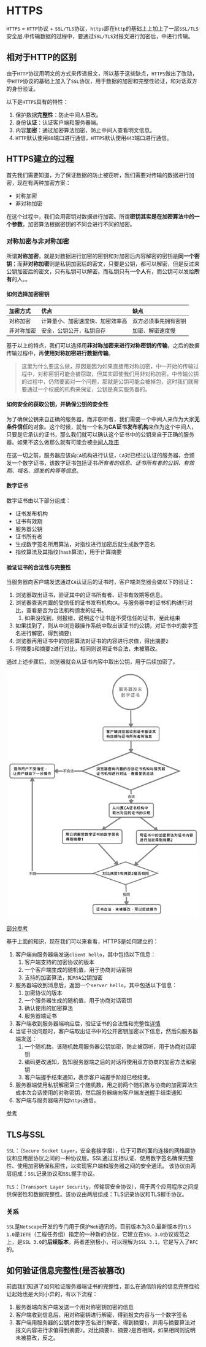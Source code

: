 # HTTPS

`HTTPS` = `HTTP`协议 + `SSL/TLS`协议，`https`即在`http`的基础上上加上了一层`SSL/TLS`安全层.中传输数据的过程中，要通过`SSL/TLS`对报文进行加密后，中进行传输。

## 相对于HTTP的区别

由于`HTTP`协议用明文的方式来传递报文，所以基于这些缺点，`HTTPS`做出了改动，中`HTTP`协议的基础上加入了`SSL`协议，用于数据的加密和完整性验证，和对话双方的身份验证。

以下是`HTTPS`具有的特性：

1. 保护数据**完整性**：防止中间人篡改。
2. 身份**认证**：认证客户端和服务器端。
3. 内容**加密**：通过加密算法加密，防止中间人查看明文信息。
4. `HTTP`默认使用`80`端口进行通信，`HTTPS`默认使用`443`端口进行通信。

## HTTPS建立的过程

首先我们需要知道，为了保证数据的防止被窃听，我们需要对传输的数据进行加密，现在有两种加密方案：

+ 对称加密
+ 非对称加密

在这个过程中，我们会用密钥对数据进行加密。所谓**密钥其实是在加密算法中的一个参数**，加密算法根据密钥的不同会进行不同的加密。

### 对称加密与非对称加密

所谓**对称加密**，就是对数据进行加密的密钥和对加密后内容解密的密钥是**同一个密钥**；而**非对称加密**则是私钥加密后的密文，只要是公钥，都可以解密，但是反过来公钥加密后的密文，只有私钥可以解密。而私钥只有**一个人**有，而公钥可以发给**所有**的人。。

#### 如何选择加密密钥

加密方式|优点|缺点
:-|:-|:-
对称加密|计算量小、加密速度快、加密效率高|双方必须事先拥有密钥
非对称加密|安全，公钥公开，私钥自存|加密、解密速度慢

基于以上的特点，我们可以选择用**非对称加密来进行对称密钥的传输**，之后的数据传输过程中，再**使用对称加密进行数据传输**。

>这里为什么要这么做，原因是因为如果直接用对称加密，中一开始的传输过程中，对称密钥可能会被窃取，但其实即使我们用非对称加密，中传输公钥的过程中，仍然要面对一个问题，那就是公钥可能会被掉包，这时我们就需要通过一个权威的机构来保证，公钥是真实服务器的。

#### 如何安全的获取公钥，并确保公钥的安全性

为了确保公钥来自正确的服务器，而非窃听者，我们需要一个中间人来作为大家**无条件信任**的对象。这个时候，就有一个名为**CA证书发布机构**来作为这个中间人，只要是它承认的证书，那么我们就可以确认这个证书中的公钥来自于正确的服务器。如果不这么做那么就有可能会被[中间人攻击](./中间人攻击/README.md)

在这一切之前，服务器应该向`CA`机构进行认证，`CA`对已经过认证的服务器，会颁发一个数字证书，该数字证书包括证书*所有者的信息、证书所有者的公钥、有效期、域名、颁发机构等等信息*。

#### 数字证书

数字证书由以下部分组成：

+ 证书发布机构
+ 证书有效期
+ 服务器公钥
+ 证书所有者
+ 生成数字签名所用算法，对指纹进行加密后就生成数字签名
+ 指纹算法及其指纹(`hash`算法)，用于计算摘要

#### 验证证书的合法性与完整性

当服务器向客户端发送通过`CA`认证后的证书时，客户端浏览器会做以下的验证：

1. 浏览器取出证书，验证其中的证书所有者、证书有效期等信息。
2. 浏览器查询内置的受信任的证书发布机构`CA`，与服务器中的证书机构进行对比，查看是否为合法机构颁发的证书。
   1. 如果没找到，则报错，说明这个证书是不受信任的证书，至此结束
3. 如果找到了，则从中浏览器操作系统中取出该证书的公钥，对证书中的数字签名进行解密，得到摘要`1`
4. 浏览器再用证书中的加密算法对证书的内容进行求值，得出摘要`2`
5. 将摘要`1`和摘要`2`进行对比，相同则说明证书合法，未被篡改。

通过上述步骤后，浏览器就会从证书内容中取出公钥，用于后续加密了。

![证书合法性验证流程](./imgs/证书合法性验证.svg)

[部分参考](https://blog.51cto.com/11883699/2160032)

基于上面的知识，现在我们可以来看看，HTTPS是如何建立的：

1. 客户端向服务器端发送`client hello`，其中包括以下信息：
   1. 客户端支持的加密协议的版本
   2. 一个客户端生成的随机值，用于协商对话密钥
   3. 支持的加密算法，如`RSA`公钥加密
2. 服务器端收到消息后，返回一个`server hello`，其中包括以下信息：
   1. 加密协议的版本
   2. 一个服务器生成的随机值，用于协商对话密钥
   3. 确认使用的加密算法
   4. 服务器端证书
3. 客户端收到服务器端响应后，验证证书的合法性和完整性[详情](#%e5%a6%82%e4%bd%95%e5%ae%89%e5%85%a8%e7%9a%84%e8%8e%b7%e5%8f%96%e5%85%ac%e9%92%a5%e5%b9%b6%e7%a1%ae%e4%bf%9d%e5%85%ac%e9%92%a5%e7%9a%84%e5%ae%89%e5%85%a8%e6%80%a7)
4. 当证书没问题时，客户端取出证书中的公开密钥加密以下信息，然后向服务器端发送：
   1. 一个随机数。该随机数用服务器公钥加密，防止被窃听，用于协商对话密钥
   2. 编码更改通知，告知服务器端之后的对话将使用双方协商的加密方法和密钥
   3. 客户端握手结束通知，表示客户端握手阶段已经结束。
5. 服务器端使用私钥解密第三个随机数，用之前两个随机数与协商的加密算法生成本次会话使用的对称密钥，然后服务器端向客户端发送握手结束通知
6. 客户端与服务器端开始`https`通信。

[参考](http://www.ruanyifeng.com/blog/2014/02/ssl_tls.html)

## TLS与SSL

`SSL`：（`Secure Socket Layer`，安全套接字层），位于可靠的面向连接的网络层协议和应用层协议之间的一种协议层。SSL通过互相认证、使用数字签名确保完整性、使用加密确保私密性，以实现客户端和服务器之间的安全通讯。
该协议由两层组成：`SSL`记录协议和`SSL`握手协议。

`TLS`：（`Transport Layer Security`，传输层安全协议），用于两个应用程序之间提供保密性和数据完整性。该协议由两层组成：TLS记录协议和TLS握手协议。

### 关系

`SSL`是`Netscape`开发的专门用于保护`Web`通讯的，目前版本为3.0.最新版本的`TLS 1.0`是`IETE`（工程任务组）指定的一种新的协议，它建立在`SSL 3.0`协议规范之上，是`SSL 3.0`的**后续版本**。两者差别极小，可以理解为`SSL 3.1`，它是写入了`RFC`的。

## 如何验证信息完整性(是否被篡改)

前面我们知道了如何验证服务器端证书的完整性，那么在通信阶段的信息完整性验证起始也是大同小异的，有以下流程：

1. 服务器端向客户端发送一个用对称密钥加密的信息
2. 客户端收到信息后，用对称密钥进行解密，得到报文内容与一个数字签名
3. 客户端用服务器的公钥对数字签名进行解密，得到摘要`1`，并用与摘要算法对报文内容进行求值得到摘要`2`。对比摘要`1`、摘要`2`是否相同，如果相同则说明未被篡改，反之。
